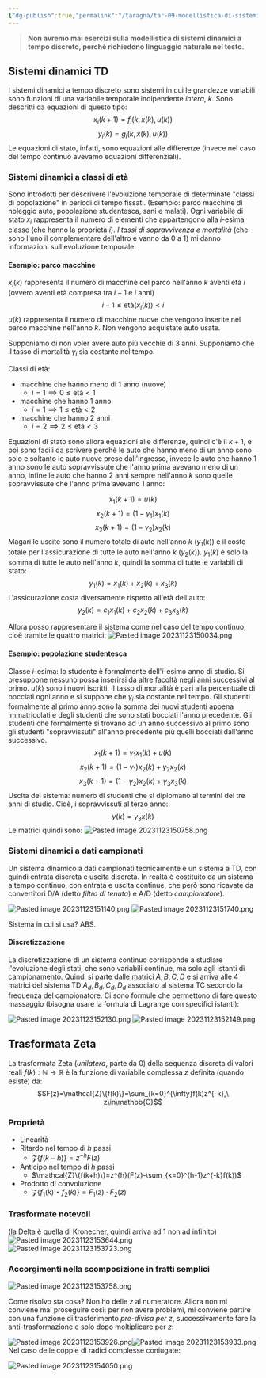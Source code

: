 ```yaml
---
{"dg-publish":true,"permalink":"/taragna/tar-09-modellistica-di-sistemi-dinamici-td-e-trasformata-zeta/"}
---
```


>**Non avremo mai esercizi sulla modellistica di sistemi dinamici a tempo discreto, perchè richiedono linguaggio naturale nel testo.**

## Sistemi dinamici TD
I sistemi dinamici a tempo discreto sono sistemi in cui le grandezze variabili sono funzioni di una variabile temporale indipendente *intera*, $k$.
Sono descritti da equazioni di questo tipo:
$$x_i(k+1)=f_i(k, x(k), u(k))$$
$$y_i(k)=g_l(k, x(k), u(k))$$
Le equazioni di stato, infatti, sono equazioni alle differenze (invece nel caso del tempo continuo avevamo equazioni differenziali).
### Sistemi dinamici a classi di età
Sono introdotti per descrivere l'evoluzione temporale di determinate "classi di popolazione" in periodi di tempo fissati.
(Esempio: parco macchine di noleggio auto, popolazione studentesca, sani e malati).
Ogni variabile di stato $x_i$ rappresenta il numero di elementi che appartengono alla $i$-esima classe (che hanno la proprietà $i$).
*I tassi di sopravvivenza e mortalità* (che sono l'uno il complementare dell'altro e vanno da $0$ a $1$) mi danno informazioni sull'evoluzione temporale.
#### Esempio: parco macchine
$x_i(k)$ rappresenta il numero di macchine del parco nell'anno $k$ aventi età $i$ (ovvero aventi età compresa tra $i-1$ e $i$ anni)
$$i-1\le\text{età}(x_i(k))<i$$
$u(k)$ rappresenta il numero di macchine nuove che vengono inserite nel parco macchine nell'anno $k$. Non vengono acquistate auto usate.

Supponiamo di non voler avere auto più vecchie di $3$ anni.
Supponiamo che il tasso di mortalità $\gamma_i$ sia costante nel tempo.

Classi di età:
- macchine che hanno meno di 1 anno (nuove) 
	- $i=1\implies 0\le\text{età}<1$
- macchine che hanno 1 anno
	- $i=1\implies 1\le\text{età}<2$
- macchine che hanno 2 anni 
	- $i=2\implies 2\le\text{età}<3$

Equazioni di stato sono allora equazioni alle differenze, quindi c'è il $k+1$, e poi sono facili da scrivere perchè le auto che hanno meno di un anno sono solo e soltanto le auto nuove prese dall'ingresso, invece le auto che hanno $1$ anno sono le auto sopravvissute che l'anno prima avevano meno di un anno, infine le auto che hanno $2$ anni sempre nell'anno $k$ sono quelle sopravvissute che l'anno prima avevano $1$ anno:

$$x_1(k+1)=u(k)$$
$$x_2(k+1)=(1-\gamma_1)x_1(k)$$
$$x_3(k+1)=(1-\gamma_2)x_2(k)$$
Magari le uscite sono il numero totale di auto nell'anno $k$ ($y_1(k)$) e il costo totale per l'assicurazione di tutte le auto nell'anno $k$ ($y_2(k)$).
$y_1(k)$ è solo la somma di tutte le auto nell'anno $k$, quindi la somma di tutte le variabili di stato:
$$y_1(k)=x_1(k)+x_2(k)+x_3(k)$$
L'assicurazione costa diversamente rispetto all'età dell'auto:
$$y_2(k)=c_1x_1(k)+c_2x_2(k)+c_3x_3(k)$$

Allora posso rappresentare il sistema come nel caso del tempo continuo, cioè tramite le quattro matrici:
![Pasted image 20231123150034.png](/img/user/img/Pasted%20image%2020231123150034.png)
#### Esempio: popolazione studentesca
Classe $i$-esima: lo studente è formalmente dell'$i$-esimo anno di studio.
Si presuppone nessuno possa inserirsi da altre facoltà negli anni successivi al primo. $u(k)$ sono i nuovi iscritti.
Il tasso di mortalità è pari alla percentuale di bocciati ogni anno e si suppone che $\gamma_i$ sia costante nel tempo.
Gli studenti formalmente al primo anno sono la somma dei nuovi studenti appena immatricolati e degli studenti che sono stati bocciati l'anno precedente. Gli studenti che formalmente si trovano ad un anno successivo al primo sono gli studenti "sopravvissuti" all'anno precedente più quelli bocciati dall'anno successivo.
$$x_1(k+1)=\gamma_1x_1(k)+u(k)$$
$$x_2(k+1)=(1-\gamma_1)x_2(k)+\gamma_2x_2(k)$$
$$x_3(k+1)=(1-\gamma_2)x_2(k)+\gamma_3x_3(k)$$
Uscita del sistema: numero di studenti che si diplomano al termini dei tre anni di studio. Cioè, i sopravvissuti al terzo anno:
$$y(k)=\gamma_3x(k)$$
Le matrici quindi sono:
![Pasted image 20231123150758.png](/img/user/img/Pasted%20image%2020231123150758.png)
### Sistemi dinamici a dati campionati
Un sistema dinamico a dati campionati tecnicamente è un sistema a TD, con quindi entrata discreta e uscita discreta.
In realtà è costituito da un sistema a tempo continuo, con entrata e uscita continue, che però sono ricavate da convertitori D/A (detto *filtro di tenuta*) e A/D (detto *campionatore*).

![Pasted image 20231123151140.png](/img/user/img/Pasted%20image%2020231123151140.png)
![Pasted image 20231123151740.png](/img/user/img/Pasted%20image%2020231123151740.png)

Sistema in cui si usa? ABS.
#### Discretizzazione
La discretizzazione di un sistema continuo corrisponde a studiare l'evoluzione degli stati, che sono variabili continue, ma solo agli istanti di campionamento. Quindi si parte dalle matrici $A,B,C,D$ e si arriva alle 4 matrici del sistema TD $A_d,B_d,C_d,D_d$ associato al sistema TC secondo la frequenza del campionatore.
Ci sono formule che permettono di fare questo massaggio (bisogna usare la formula di Lagrange con specifici istanti):

![Pasted image 20231123152130.png](/img/user/img/Pasted%20image%2020231123152130.png)
![Pasted image 20231123152149.png](/img/user/img/Pasted%20image%2020231123152149.png)
## Trasformata Zeta
La trasformata Zeta (*unilatera*, parte da $0$) della sequenza discreta di valori reali $f(k): \mathbb{N}\to\mathbb{R}$ è la funzione di variabile complessa $z$ definita (quando esiste) da:
$$F(z)=\mathcal{Z}\{f(k)\}=\sum_{k=0}^{\infty}f(k)z^{-k},\ z\in\mathbb{C}$$
### Proprietà
- Linearità
- Ritardo nel tempo di $h$ passi 
	- $\mathcal{Z}\{f(k-h)\}=z^{-h}F(z)$
- Anticipo nel tempo di $h$ passi 
	- $\mathcal{Z}\{f(k+h)\}=z^{h}(F(z)-\sum_{k=0}^{h-1}z^{-k}f(k))$
- Prodotto di convoluzione 
	- $\mathcal{Z}\{f_1(k)\star f_2(k)\}=F_1(z)\cdot F_2(z)$
### Trasformate notevoli
(la Delta è quella di Kronecher, quindi arriva ad 1 non ad infinito)
![Pasted image 20231123153644.png](/img/user/img/Pasted%20image%2020231123153644.png)
![Pasted image 20231123153723.png](/img/user/img/Pasted%20image%2020231123153723.png)
### Accorgimenti nella scomposizione in fratti semplici
![Pasted image 20231123153758.png](/img/user/img/Pasted%20image%2020231123153758.png)

Come risolvo sta cosa? Non ho delle $z$ al numeratore.
Allora non mi conviene mai proseguire così:
per non avere problemi, mi conviene partire con una funzione di trasferimento *pre-divisa per $z$*, successivamente fare la anti-trasformazione e solo dopo moltiplicare per $z$:

![Pasted image 20231123153926.png](/img/user/img/Pasted%20image%2020231123153926.png)![Pasted image 20231123153933.png](/img/user/img/Pasted%20image%2020231123153933.png)
Nel caso delle coppie di radici complesse coniugate:

![Pasted image 20231123154050.png](/img/user/img/Pasted%20image%2020231123154050.png)

